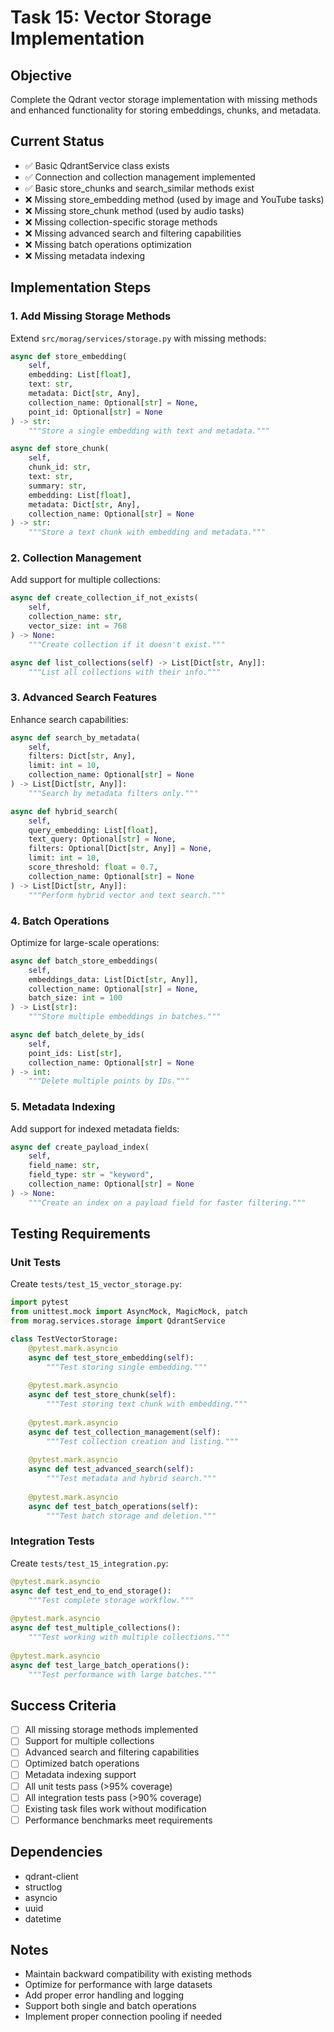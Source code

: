 # Task 15: Vector Storage Implementation

## Objective
Complete the Qdrant vector storage implementation with missing methods and enhanced functionality for storing embeddings, chunks, and metadata.

## Current Status
- ✅ Basic QdrantService class exists
- ✅ Connection and collection management implemented
- ✅ Basic store_chunks and search_similar methods exist
- ❌ Missing store_embedding method (used by image and YouTube tasks)
- ❌ Missing store_chunk method (used by audio tasks)
- ❌ Missing collection-specific storage methods
- ❌ Missing advanced search and filtering capabilities
- ❌ Missing batch operations optimization
- ❌ Missing metadata indexing

## Implementation Steps

### 1. Add Missing Storage Methods
Extend `src/morag/services/storage.py` with missing methods:

```python
async def store_embedding(
    self,
    embedding: List[float],
    text: str,
    metadata: Dict[str, Any],
    collection_name: Optional[str] = None,
    point_id: Optional[str] = None
) -> str:
    """Store a single embedding with text and metadata."""

async def store_chunk(
    self,
    chunk_id: str,
    text: str,
    summary: str,
    embedding: List[float],
    metadata: Dict[str, Any],
    collection_name: Optional[str] = None
) -> str:
    """Store a text chunk with embedding and metadata."""
```

### 2. Collection Management
Add support for multiple collections:

```python
async def create_collection_if_not_exists(
    self,
    collection_name: str,
    vector_size: int = 768
) -> None:
    """Create collection if it doesn't exist."""

async def list_collections(self) -> List[Dict[str, Any]]:
    """List all collections with their info."""
```

### 3. Advanced Search Features
Enhance search capabilities:

```python
async def search_by_metadata(
    self,
    filters: Dict[str, Any],
    limit: int = 10,
    collection_name: Optional[str] = None
) -> List[Dict[str, Any]]:
    """Search by metadata filters only."""

async def hybrid_search(
    self,
    query_embedding: List[float],
    text_query: Optional[str] = None,
    filters: Optional[Dict[str, Any]] = None,
    limit: int = 10,
    score_threshold: float = 0.7,
    collection_name: Optional[str] = None
) -> List[Dict[str, Any]]:
    """Perform hybrid vector and text search."""
```

### 4. Batch Operations
Optimize for large-scale operations:

```python
async def batch_store_embeddings(
    self,
    embeddings_data: List[Dict[str, Any]],
    collection_name: Optional[str] = None,
    batch_size: int = 100
) -> List[str]:
    """Store multiple embeddings in batches."""

async def batch_delete_by_ids(
    self,
    point_ids: List[str],
    collection_name: Optional[str] = None
) -> int:
    """Delete multiple points by IDs."""
```

### 5. Metadata Indexing
Add support for indexed metadata fields:

```python
async def create_payload_index(
    self,
    field_name: str,
    field_type: str = "keyword",
    collection_name: Optional[str] = None
) -> None:
    """Create an index on a payload field for faster filtering."""
```

## Testing Requirements

### Unit Tests
Create `tests/test_15_vector_storage.py`:

```python
import pytest
from unittest.mock import AsyncMock, MagicMock, patch
from morag.services.storage import QdrantService

class TestVectorStorage:
    @pytest.mark.asyncio
    async def test_store_embedding(self):
        """Test storing single embedding."""
        
    @pytest.mark.asyncio
    async def test_store_chunk(self):
        """Test storing text chunk with embedding."""
        
    @pytest.mark.asyncio
    async def test_collection_management(self):
        """Test collection creation and listing."""
        
    @pytest.mark.asyncio
    async def test_advanced_search(self):
        """Test metadata and hybrid search."""
        
    @pytest.mark.asyncio
    async def test_batch_operations(self):
        """Test batch storage and deletion."""
```

### Integration Tests
Create `tests/test_15_integration.py`:

```python
@pytest.mark.asyncio
async def test_end_to_end_storage():
    """Test complete storage workflow."""
    
@pytest.mark.asyncio
async def test_multiple_collections():
    """Test working with multiple collections."""
    
@pytest.mark.asyncio
async def test_large_batch_operations():
    """Test performance with large batches."""
```

## Success Criteria
- [ ] All missing storage methods implemented
- [ ] Support for multiple collections
- [ ] Advanced search and filtering capabilities
- [ ] Optimized batch operations
- [ ] Metadata indexing support
- [ ] All unit tests pass (>95% coverage)
- [ ] All integration tests pass (>90% coverage)
- [ ] Existing task files work without modification
- [ ] Performance benchmarks meet requirements

## Dependencies
- qdrant-client
- structlog
- asyncio
- uuid
- datetime

## Notes
- Maintain backward compatibility with existing methods
- Optimize for performance with large datasets
- Add proper error handling and logging
- Support both single and batch operations
- Implement proper connection pooling if needed
